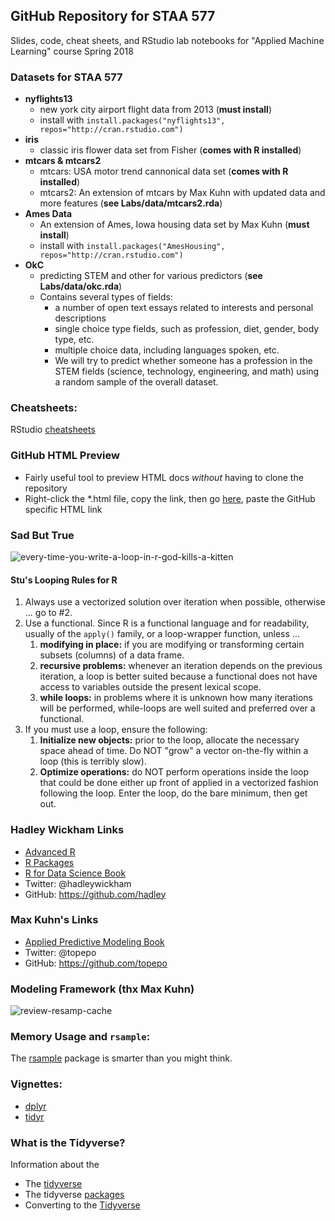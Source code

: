 GitHub Repository for STAA 577
-----------
Slides, code, cheat sheets, and RStudio lab notebooks for 
"Applied Machine Learning" course Spring 2018


### Datasets for STAA 577

* **nyflights13**
  + new york city airport flight data from 2013 (**must install**)
  + install with `install.packages("nyflights13", repos="http://cran.rstudio.com")`
* **iris**
  + classic iris flower data set from Fisher (**comes with R installed**)
* **mtcars & mtcars2**
  + mtcars: USA motor trend cannonical data set (**comes with R installed**)
  + mtcars2: An extension of mtcars by Max Kuhn with updated data and more features (**see Labs/data/mtcars2.rda**)
* **Ames Data**
  + An extension of Ames, Iowa housing data set by Max Kuhn (**must install**)
  + install with `install.packages("AmesHousing", repos="http://cran.rstudio.com")`
* **OkC**
  + predicting STEM and other for various predictors (**see Labs/data/okc.rda**)
  + Contains several types of fields:
    - a number of open text essays related to interests and personal descriptions
    - single choice type fields, such as profession, diet, gender, body type, etc.
    - multiple choice data, including languages spoken, etc.
    - We will try to predict whether someone has a profession in the 
    STEM fields (science, technology, engineering, and math) using a 
    random sample of the overall dataset.

### Cheatsheets:
RStudio [cheatsheets](https://www.rstudio.com/resources/cheatsheets/)


### GitHub HTML Preview
* Fairly useful tool to preview HTML docs *without* having to clone the repository
* Right-click the \*.html file, copy the link, then go [here](https://htmlpreview.github.io/), paste the GitHub specific HTML link


### Sad But True
![every-time-you-write-a-loop-in-r-god-kills-a-kitten](https://user-images.githubusercontent.com/25203086/39396951-8a8d2052-4ab4-11e8-8fe9-38aa67591ef1.jpg)

#### Stu's Looping Rules for R
1. Always use a vectorized solution over iteration when possible, otherwise ... go to #2.
2. Use a functional. Since R is a functional language and for readability, usually of the `apply()` family, or a loop-wrapper function, unless ...
    1. **modifying in place:** if you are modifying or transforming certain subsets (columns) of a data frame.
    2. **recursive problems:** whenever an iteration depends on the previous iteration, a loop is better suited because a     functional does not have access to variables outside the present lexical scope.
    3. **while loops:** in problems where it is unknown how many iterations will be performed, while-loops are well suited and preferred over a functional.
3. If you must use a loop, ensure the following:
    1. **Initialize new objects:** prior to the loop, allocate the necessary space ahead of time. Do NOT "grow" a vector on-the-fly within a loop (this is terribly slow).
    2. **Optimize operations:** do NOT perform operations inside the loop that could be done either up front of applied in a vectorized fashion following the loop. Enter the loop, do the bare minimum, then get out.


### Hadley Wickham Links
* [Advanced R](http://adv-r.had.co.nz)
* [R Packages](r-pkgs.had.co.nz/)
* [R for Data Science Book](http://r4ds.had.co.nz/)
* Twitter: @hadleywickham
* GitHub: https://github.com/hadley


### Max Kuhn's Links
* [Applied Predictive Modeling Book](http://appliedpredictivemodeling.com)
* Twitter: @topepo
* GitHub: https://github.com/topepo


### Modeling Framework (thx Max Kuhn)
![review-resamp-cache](https://user-images.githubusercontent.com/25203086/38456246-cbb2f6f4-3a3f-11e8-8b2e-135b62a07cc0.png)


### Memory Usage and `rsample`:
The [rsample](https://topepo.github.io/rsample/) package is smarter than you might think.


### Vignettes:
  * [dplyr](https://cran.r-project.org/web/packages/dplyr/vignettes/dplyr.html)
  * [tidyr](http://cran.r-project.org/web/packages/tidyr/vignettes/tidy-data.html)


### What is the Tidyverse?
Information about the
  * The [tidyverse](https://www.tidyverse.org/)
  * The tidyverse [packages](https://www.tidyverse.org/packages/)
  * Converting to the [Tidyverse](http://www.significantdigits.org/2017/10/switching-from-base-r-to-tidyverse/)

